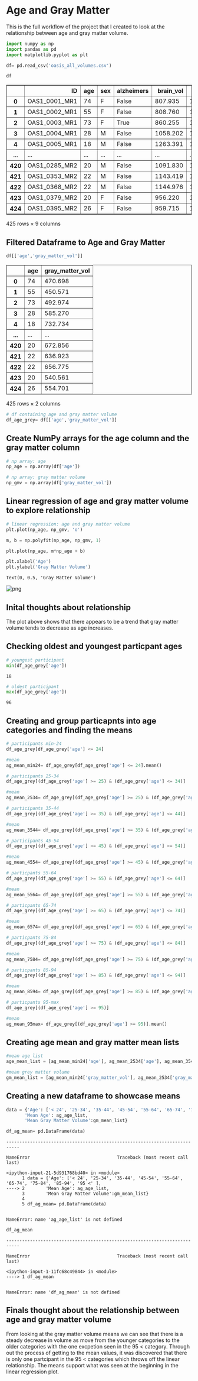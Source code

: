# Age and Gray Matter #

This is the full workflow of the project that I created to look at the relationship between age and gray matter volume.


```python
import numpy as np
import pandas as pd
import matplotlib.pyplot as plt
```


```python
df= pd.read_csv('oasis_all_volumes.csv')
```


```python
df
```




<div>
<style scoped>
    .dataframe tbody tr th:only-of-type {
        vertical-align: middle;
    }

    .dataframe tbody tr th {
        vertical-align: top;
    }

    .dataframe thead th {
        text-align: right;
    }
</style>
<table border="1" class="dataframe">
  <thead>
    <tr style="text-align: right;">
      <th></th>
      <th>ID</th>
      <th>age</th>
      <th>sex</th>
      <th>alzheimers</th>
      <th>brain_vol</th>
      <th>skull_vol</th>
      <th>gray_matter_vol</th>
      <th>white_matter_vol</th>
      <th>csf_vol</th>
    </tr>
  </thead>
  <tbody>
    <tr>
      <th>0</th>
      <td>OAS1_0001_MR1</td>
      <td>74</td>
      <td>F</td>
      <td>False</td>
      <td>807.935</td>
      <td>1347.497879</td>
      <td>470.698</td>
      <td>337.237</td>
      <td>57.058</td>
    </tr>
    <tr>
      <th>1</th>
      <td>OAS1_0002_MR1</td>
      <td>55</td>
      <td>F</td>
      <td>False</td>
      <td>808.760</td>
      <td>1151.269287</td>
      <td>450.571</td>
      <td>358.189</td>
      <td>9.478</td>
    </tr>
    <tr>
      <th>2</th>
      <td>OAS1_0003_MR1</td>
      <td>73</td>
      <td>F</td>
      <td>True</td>
      <td>860.255</td>
      <td>1403.415054</td>
      <td>492.974</td>
      <td>367.281</td>
      <td>46.159</td>
    </tr>
    <tr>
      <th>3</th>
      <td>OAS1_0004_MR1</td>
      <td>28</td>
      <td>M</td>
      <td>False</td>
      <td>1058.202</td>
      <td>1593.284910</td>
      <td>585.270</td>
      <td>472.932</td>
      <td>32.609</td>
    </tr>
    <tr>
      <th>4</th>
      <td>OAS1_0005_MR1</td>
      <td>18</td>
      <td>M</td>
      <td>False</td>
      <td>1263.391</td>
      <td>1733.779281</td>
      <td>732.734</td>
      <td>530.657</td>
      <td>14.887</td>
    </tr>
    <tr>
      <th>...</th>
      <td>...</td>
      <td>...</td>
      <td>...</td>
      <td>...</td>
      <td>...</td>
      <td>...</td>
      <td>...</td>
      <td>...</td>
      <td>...</td>
    </tr>
    <tr>
      <th>420</th>
      <td>OAS1_0285_MR2</td>
      <td>20</td>
      <td>M</td>
      <td>False</td>
      <td>1091.830</td>
      <td>1415.806598</td>
      <td>672.856</td>
      <td>418.974</td>
      <td>13.205</td>
    </tr>
    <tr>
      <th>421</th>
      <td>OAS1_0353_MR2</td>
      <td>22</td>
      <td>M</td>
      <td>False</td>
      <td>1143.419</td>
      <td>1626.774063</td>
      <td>636.923</td>
      <td>506.496</td>
      <td>25.213</td>
    </tr>
    <tr>
      <th>422</th>
      <td>OAS1_0368_MR2</td>
      <td>22</td>
      <td>M</td>
      <td>False</td>
      <td>1144.976</td>
      <td>1720.021652</td>
      <td>656.775</td>
      <td>488.201</td>
      <td>15.812</td>
    </tr>
    <tr>
      <th>423</th>
      <td>OAS1_0379_MR2</td>
      <td>20</td>
      <td>F</td>
      <td>False</td>
      <td>956.220</td>
      <td>1346.932214</td>
      <td>540.561</td>
      <td>415.659</td>
      <td>13.807</td>
    </tr>
    <tr>
      <th>424</th>
      <td>OAS1_0395_MR2</td>
      <td>26</td>
      <td>F</td>
      <td>False</td>
      <td>959.715</td>
      <td>1284.066201</td>
      <td>554.701</td>
      <td>405.014</td>
      <td>9.144</td>
    </tr>
  </tbody>
</table>
<p>425 rows × 9 columns</p>
</div>



## Filtered Dataframe to Age and Gray Matter ##


```python
df[['age','gray_matter_vol']]
```




<div>
<style scoped>
    .dataframe tbody tr th:only-of-type {
        vertical-align: middle;
    }

    .dataframe tbody tr th {
        vertical-align: top;
    }

    .dataframe thead th {
        text-align: right;
    }
</style>
<table border="1" class="dataframe">
  <thead>
    <tr style="text-align: right;">
      <th></th>
      <th>age</th>
      <th>gray_matter_vol</th>
    </tr>
  </thead>
  <tbody>
    <tr>
      <th>0</th>
      <td>74</td>
      <td>470.698</td>
    </tr>
    <tr>
      <th>1</th>
      <td>55</td>
      <td>450.571</td>
    </tr>
    <tr>
      <th>2</th>
      <td>73</td>
      <td>492.974</td>
    </tr>
    <tr>
      <th>3</th>
      <td>28</td>
      <td>585.270</td>
    </tr>
    <tr>
      <th>4</th>
      <td>18</td>
      <td>732.734</td>
    </tr>
    <tr>
      <th>...</th>
      <td>...</td>
      <td>...</td>
    </tr>
    <tr>
      <th>420</th>
      <td>20</td>
      <td>672.856</td>
    </tr>
    <tr>
      <th>421</th>
      <td>22</td>
      <td>636.923</td>
    </tr>
    <tr>
      <th>422</th>
      <td>22</td>
      <td>656.775</td>
    </tr>
    <tr>
      <th>423</th>
      <td>20</td>
      <td>540.561</td>
    </tr>
    <tr>
      <th>424</th>
      <td>26</td>
      <td>554.701</td>
    </tr>
  </tbody>
</table>
<p>425 rows × 2 columns</p>
</div>




```python
# df containing age and gray matter volume
df_age_grey= df[['age','gray_matter_vol']]
```

## Create NumPy arrays for the age column and the gray matter column


```python
# np array: age
np_age = np.array(df['age'])
```


```python
# np array: gray matter volume
np_gmv = np.array(df['gray_matter_vol'])
```

## Linear regression of age and gray matter volume to explore relationship


```python
# linear regression: age and gray matter volume
plt.plot(np_age, np_gmv, 'o')

m, b = np.polyfit(np_age, np_gmv, 1)

plt.plot(np_age, m*np_age + b)

plt.xlabel('Age')
plt.ylabel('Gray Matter Volume')
```




    Text(0, 0.5, 'Gray Matter Volume')






![png](age_gray_matter_volume_files/age_gray_matter_volume_11_1.png)



## Inital thoughts about relationship

The plot above shows that there appears to be a trend that gray matter volume tends to decrease as age increases. 

## Checking oldest and youngest particpant ages


```python
# youngest participant
min(df_age_grey['age'])
```




    18




```python
# oldest participant
max(df_age_grey['age'])
```




    96



## Creating and group particapnts into age categories and finding the means


```python
# participants min-24
df_age_grey[df_age_grey['age'] <= 24]

#mean
ag_mean_min24= df_age_grey[df_age_grey['age'] <= 24].mean()
```


```python
# participants 25-34
df_age_grey[(df_age_grey['age'] >= 25) & (df_age_grey['age'] <= 34)]

#mean
ag_mean_2534= df_age_grey[(df_age_grey['age'] >= 25) & (df_age_grey['age'] <= 34)].mean()
```


```python
# participants 35-44
df_age_grey[(df_age_grey['age'] >= 35) & (df_age_grey['age'] <= 44)]

#mean
ag_mean_3544= df_age_grey[(df_age_grey['age'] >= 35) & (df_age_grey['age'] <= 44)].mean()
```


```python
# participants 45-54
df_age_grey[(df_age_grey['age'] >= 45) & (df_age_grey['age'] <= 54)]

#mean
ag_mean_4554= df_age_grey[(df_age_grey['age'] >= 45) & (df_age_grey['age'] <= 54)].mean()
```


```python
# particpants 55-64
df_age_grey[(df_age_grey['age'] >= 55) & (df_age_grey['age'] <= 64)]

#mean
ag_mean_5564= df_age_grey[(df_age_grey['age'] >= 55) & (df_age_grey['age'] <= 64)].mean()
```


```python
# particpants 65-74
df_age_grey[(df_age_grey['age'] >= 65) & (df_age_grey['age'] <= 74)]

#mean
ag_mean_6574= df_age_grey[(df_age_grey['age'] >= 65) & (df_age_grey['age'] <= 74)].mean()
```


```python
# particpants 75-84
df_age_grey[(df_age_grey['age'] >= 75) & (df_age_grey['age'] <= 84)]

#mean
ag_mean_7584= df_age_grey[(df_age_grey['age'] >= 75) & (df_age_grey['age'] <= 84)].mean()
```


```python
# particpants 85-94
df_age_grey[(df_age_grey['age'] >= 85) & (df_age_grey['age'] <= 94)]

#mean
ag_mean_8594= df_age_grey[(df_age_grey['age'] >= 85) & (df_age_grey['age'] <= 94)].mean()
```


```python
# particpants 95-max
df_age_grey[(df_age_grey['age'] >= 95)]

#mean
ag_mean_95max= df_age_grey[(df_age_grey['age'] >= 95)].mean()
```

## Creating age mean and gray matter mean lists


```python
#mean age list
age_mean_list = [ag_mean_min24['age'], ag_mean_2534['age'], ag_mean_3544['age'], ag_mean_4554['age'], ag_mean_5564['age'], ag_mean_6574['age'], ag_mean_7584['age'], ag_mean_8594['age'], ag_mean_95max['age']]

#mean grey matter volume
gm_mean_list = [ag_mean_min24['gray_matter_vol'], ag_mean_2534['gray_matter_vol'], ag_mean_3544['gray_matter_vol'], ag_mean_4554['gray_matter_vol'], ag_mean_5564['gray_matter_vol'], ag_mean_6574['gray_matter_vol'], ag_mean_7584['gray_matter_vol'], ag_mean_8594['gray_matter_vol'], ag_mean_95max['gray_matter_vol']]

```

## Creating a new dataframe to showcase means


```python
data = {'Age': ['< 24', '25-34', '35-44', '45-54', '55-64', '65-74', '75-84', '85-94', '95 <' ],
       'Mean Age': ag_age_list,
       'Mean Gray Matter Volume':gm_mean_list}

df_ag_mean= pd.DataFrame(data)
```


    ---------------------------------------------------------------------------

    NameError                                 Traceback (most recent call last)

    <ipython-input-21-5d931768bd40> in <module>
          1 data = {'Age': ['< 24', '25-34', '35-44', '45-54', '55-64', '65-74', '75-84', '85-94', '95 <' ],
    ----> 2        'Mean Age': ag_age_list,
          3        'Mean Gray Matter Volume':gm_mean_list}
          4 
          5 df_ag_mean= pd.DataFrame(data)


    NameError: name 'ag_age_list' is not defined



```python
df_ag_mean
```


    ---------------------------------------------------------------------------

    NameError                                 Traceback (most recent call last)

    <ipython-input-1-11fc68c49844> in <module>
    ----> 1 df_ag_mean
    

    NameError: name 'df_ag_mean' is not defined


## Finals thought about the relationship between age and gray matter volume

From looking at the gray matter volume means we can see that there is a steady decrease in volume as move from the younger categories to the older categories with the one excpetion  seen in the 95 < category. Through out the process of getting to the mean values, it was discovered that there is only one partcipant in the 95 < categories which throws off the linear relationship. The means support what was seen at the beginning in the linear regression plot. 


```python

```
